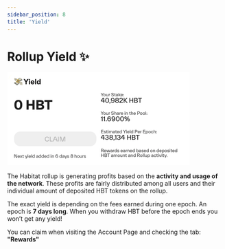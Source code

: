 ```yaml
---
sidebar_position: 8
title: 'Yield'
---
```


# Rollup Yield ✨
![img](img/yield.png)

The Habitat rollup is generating profits based on the **activity and usage of the network**. These profits are fairly distributed among all users and their individual amount of deposited HBT tokens on the rollup.

The exact yield is depending on the fees earned during one epoch. An epoch is **7 days long**. When you withdraw HBT before the epoch ends you won’t get any yield!

You can claim when visiting the Account Page and checking the tab: **"Rewards"**
